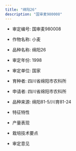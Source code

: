 ```yaml
---
title: "绵阳26"
description: "国审麦980008"
---
```

* 审定编号:  国审麦980008

*  作物名称:  小麦

*  品种名称:  绵阳26

*  审定年份:  1998

*  审定单位:  国家

* 育种者:  四川省绵阳市农科所

*  申请者:  四川省绵阳市农科所

*  品种来源:  绵阳81-5/川育81-24

*  特征特性


*  产量表现


*  栽培技术要点


*  审定意见


